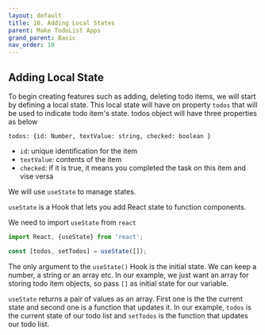 ```yaml
---
layout: default
title: 10. Adding Local States
parent: Make TodoList Apps
grand_parent: Basic
nav_order: 10
---
```


## Adding Local State

To begin creating features such as adding, deleting todo items, we will start by defining a local state. This local state will have on property `todos` that will be used to indicate todo item's state.  todos object will have three properties as below

```
todos: {id: Number, textValue: string, checked: boolean }
```

- `id`: unique identification for the item
- `textValue`: contents of the item
- `checked`: if it is true, it means you completed the task on this item and vise versa

We will use `useState` to manage states.

`useState` is a Hook that lets you add React state to function components.

We need to import `useState` from `react`

```js
import React, {useState} from 'react';

const [todos, setTodos] = useState([]);
```

The only argument to the `useState()` Hook is the initial state. We can keep a number, a string or an array etc. In our example, we just want an array for storing todo item objects, so pass `[]` as initial state for our variable.

`useState` returns a pair of values as an array. First one is the the current state and second one is  a function that updates it. In our example, `todos` is the current state of our todo list and `setTodos` is the function that updates our todo list.
